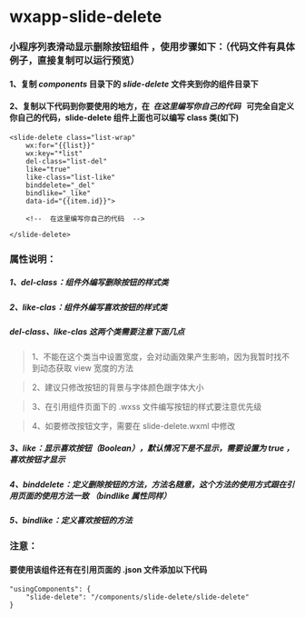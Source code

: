 # wxapp-slide-delete

### 小程序列表滑动显示删除按钮组件 ，使用步骤如下：（代码文件有具体例子，直接复制可以运行预览）

#### 1、复制 _components_ 目录下的 _slide-delete_ 文件夹到你的组件目录下

#### 2、复制以下代码到你要使用的地方，在  *在这里编写你自己的代码*   可完全自定义你自己的代码，slide-delete 组件上面也可以编写 class 类(如下)

```
<slide-delete class="list-wrap"
	wx:for="{{list}}"
	wx:key="*list" 
	del-class="list-del" 
	like="true" 
	like-class="list-like" 
	binddelete="_del" 
	bindlike="_like" 
	data-id="{{item.id}}">
	
    <!--  在这里编写你自己的代码  -->
	
</slide-delete>
```

### 属性说明：

##### 1、del-class：组件外编写删除按钮的样式类
##### 2、like-clas：组件外编写喜欢按钮的样式类
##### del-class、like-clas 这两个类需要注意下面几点

> 1、不能在这个类当中设置宽度，会对动画效果产生影响，因为我暂时找不到动态获取 view 宽度的方法

> 2、建议只修改按钮的背景与字体颜色跟字体大小

> 3、在引用组件页面下的 .wxss 文件编写按钮的样式要注意优先级

> 4、如要修改按钮文字，需要在 slide-delete.wxml 中修改

##### 3、like：显示喜欢按钮（Boolean），默认情况下是不显示，需要设置为 true ，喜欢按钮才显示
##### 4、binddelete：定义删除按钮的方法，方法名随意，这个方法的使用方式跟在引用页面的使用方法一致 （bindlike 属性同样） 
##### 5、bindlike：定义喜欢按钮的方法

### 注意：

#### 要使用该组件还有在引用页面的 .json 文件添加以下代码

```
"usingComponents": {
	"slide-delete": "/components/slide-delete/slide-delete"
}
```
	
